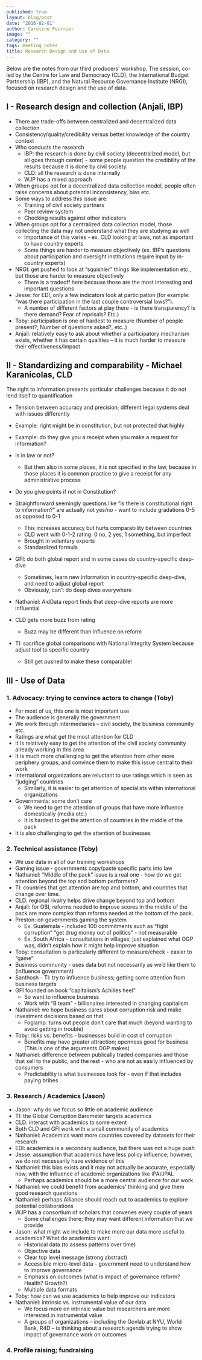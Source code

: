 ```yaml
---
published: true
layout: blog/post
date: "2016-02-01"
author: Caroline Poirrier
image: ""
category: ""
tags: meeting_notes
title: Research Design and Use of Data
---
```

Below are the notes from our third producers’ workshop. The session, co-led by the Centre for Law and Democracy (CLD), the International Budget Partnership (IBP), and the Natural Resource Governance Institute (NRGI), focused on research design and the use of data.

## I - Research design and collection (Anjali, IBP)

- There are trade-offs between centralized and decentralized data collection
- Consistency/quality/credibility versus better knowledge of the country context
- Who conducts the research
	- IBP: the research is done by civil society (decentralized model, but all goes through center) - some people question the credibility of the results because it is done by civil society
	- CLD: all the research is done internally
	- WJP has a mixed approach 
- When groups opt for a decentralized data collection model, people often raise concerns about potential inconsistency, bias etc.
- Some ways to address this issue are:
	- Training of civil society partners
	- Peer review system
	- Checking results against other indicators 
- When groups opt for a centralized data collection model, those collecting the data may not understand what they are studying as well 
	- Importance of this varies - ex. CLD looking at laws, not as important to have country experts
	- Some things are harder to measure objectively (ex. IBP’s questions about participation and oversight institutions require input by in-country experts)
- NRGI: get pushed to look at “squishier” things like implementation etc., but those are harder to measure objectively 
	- There is a tradeoff here because those are the most interesting and important questions
- Jesse: for EDI, only a few indicators look at participation (for example: “was there participation in the last couple controversial laws?”). 
	- A number of different factors at play there - is there transparency? Is there demand? Fear of reprisals? Etc.)
- Toby: participation is one of hardest to measure (Number of people present?; Number of questions asked?, etc..)
-  Anjali: relatively easy to ask about whether a participatory mechanism exists, whether it has certain qualities – it is much harder to measure their effectiveness/impact

## II - Standardizing and comparability - Michael Karanicolas, CLD

The right to information presents particular challenges because it do not lend itself to quantification

- Tension between accuracy and precision; different legal systems deal with issues differently
- Example: right might be in constitution, but not protected that highly 
- Example: do they give you a receipt when you make a request for information?
- Is in law or not?
	- But then also in some places, it is not specified in the law, because in those places it is common practice to give a receipt for any administrative process
- Do you give points if not in Constitution?
- Straightforward seemingly questions like “is there is constitutional right to information?” are actually not yes/no - want to include gradations 0-5 as opposed to 0-1
	- This increases accuracy but hurts comparability between countries
	- CLD went with 0-1-2 rating. 0 no, 2 yes, 1 something, but imperfect
	- Brought in voluntary experts
	- Standardized formula

- GFI: do both global report and in some cases do country-specific deep-dive
	- Sometimes, learn new information in country-specific deep-dive, and need to adjust global report
	- Obviously, can’t do deep dives everywhere 
-  Nathaniel: AidData report finds that deep-dive reports are more influential
- CLD gets more buzz from rating 
	- Buzz may be different than influence on reform
- TI: sacrifice global comparisons with National Integrity System because adjust tool to specific country 
	- Still get pushed to make these comparable!

## III - Use of Data 

### 1.	Advocacy: trying to convince actors to change (Toby)

- For most of us, this one is most important use
- The audience is generally the government
- We work through intermediaries – civil society, the business community etc.
- Ratings are what get the most attention for CLD
- It is relatively easy to get the attention of the civil society community already working in this area
- It is much more challenging to get the attention from other more periphery groups, and convince them to make this issue central to their work 
- International organizations are reluctant to use ratings which is seen as “judging” countries
	- Similarly, it is easier to get attention of specialists within international organizations 
- Governments: some don’t care
	- We need to get the attention of groups that have more influence domestically (media etc.)
	- It is hardest to get the attention of countries in the middle of the pack
- It is also challenging to get the attention of businesses


### 2.	Technical assistance (Toby)

- We use data in all of our training workshops 
- Gaming issue - governments copy/paste specific parts into law
- Nathaniel:  “Middle of the pack” issue is a real one - how do we get attention beyond the top and bottom performers? 
- TI: countries that get attention are top and bottom, and countries that change over time.
- CLD: regional rivalry helps drive change beyond top and bottom
- Anjali: for OBI, reforms needed to improve scores in the middle of the pack are more complex than reforms needed at the bottom of the pack.
- Preston: on governments gaming the system
	- Ex. Guatemala - included 100 commitments such as “fight corruption” “get drug money out of politics” - not measurable
	- Ex. South Africa - consultations in villages; just explained what OGP was, didn’t explain how it might help improve situation 
- Toby: consultation is particularly different to measure/check - easier to “game”
- Business community - uses data but not necessarily as we’d like them to (influence government)
- Santhosh - TI: try to influence business; getting some attention from business targets 
- GFI founded on book “capitalism’s Achilles heel”
	- So want to influence business
	- Work with “B team” - billionaires interested in changing capitalism 
- Nathaniel: we hope business cares about corruption risk and make investment decisions based on that
	- Foglamp: turns out people don’t care that much (beyond wanting to avoid getting in trouble)
- Toby: risks vs. benefits - businesses build in cost of corruption 
	- Benefits may have greater attraction; openness good for business (This is one of the arguments OGP makes)
- Nathaniel: difference between publically traded companies  and those that sell to the public, and the rest - who are not as easily influenced by consumers
	- Predictability is what businesses look for - even if that includes paying bribes


### 3.	Research / Academics (Jason)

- Jason: why do we focus so little on academic audience 
- TI: the Global Corruption Barometer targets academics 
- CLD: interact with academics to some extent 
- Both CLD and GFI work with a small community of academics 
- Nathaniel: Academics want more countries covered by datasets for their research
- EDI: academics is a secondary audience, but there was not a huge push
- Jesse: assumption that academics have less policy influence; however, we do not necessarily have evidence of this
- Nathaniel: this bias exists and it may not actually be accurate, especially now, with the influence of academic organizations like IPA/JPAL
	- Perhaps academics should be a more central audience for our work
- Nathaniel: we could benefit from academics’ thinking and give them good research questions 
- Nathaniel: perhaps Alliance should reach out to academics to explore potential collaborations
- WJP has a consortium of scholars that convenes every couple of years
	- Some challenges there; they may want different information that we provide
- Jason: what might we include to make more our data more useful to academics? What do academics want:
	- Historical data (to assess patterns over time)
	- Objective data 
	- Clear top level message (strong abstract)
	- Accessible micro-level data - government need to understand how to improve governance
	- Emphasis on outcomes (what is impact of governance reform? Health? Growth?)
	- Multiple data formats 
- Toby: how can we use academics to help improve our indicators 
- Nathaniel: intrinsic vs. instrumental value of our data
	- We focus more on intrinsic value but researchers are more interested in instrumental value
	- A groups of organizations - including the Govlab at NYU, World Bank, R4D – is thinking about a research agenda trying to show impact of governance work on outcomes  

### 4.	Profile raising; fundraising




